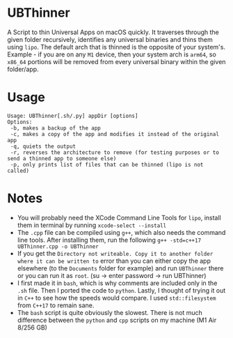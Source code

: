 # UBThinner
A Script to thin Universal Apps on macOS quickly. It traverses through the given folder recursively, identifies any universal binaries and thins them using `lipo`. The default arch that is thinned is the opposite of your system's. Example - if you are on any `M1` device, then your system arch is `arm64`, so `x86_64` portions will be removed from every universal binary within the given folder/app.

# Usage
```
Usage: UBThinner[.sh/.py] appDir [options]
Options:
 -b, makes a backup of the app
 -c, makes a copy of the app and modifies it instead of the original app
 -q, quiets the output
 -r, reverses the architecture to remove (for testing purposes or to send a thinned app to someone else)
 -p, only prints list of files that can be thinned (lipo is not called)
```

# Notes 
- You will probably need the XCode Command Line Tools for `lipo`, install them in terminal by running `xcode-select --install`
- The `.cpp` file can be compiled using `g++`, which also needs the command line tools. After installing them, run the following `g++ -std=c++17 UBThinner.cpp -o UBThinner`
- If you get the `Directory not writeable. Copy it to another folder where it can be written to` error than you can either copy the app elsewhere (to the `Documents` folder for example) and run `UBThinner` there or you can run it as `root`. (su -> enter password -> run UBThinner)
- I first made it in `bash`, which is why comments are included only in the `.sh` file. Then I ported the code to `python`. Lastly, I thought of trying it out in `C++` to see how the speeds would compare. I used `std::filesystem` from `C++17` to remain sane. 
- The `bash` script is quite obviously the slowest. There is not much difference between the `python` and `cpp` scripts on my machine (M1 Air 8/256 GB)

